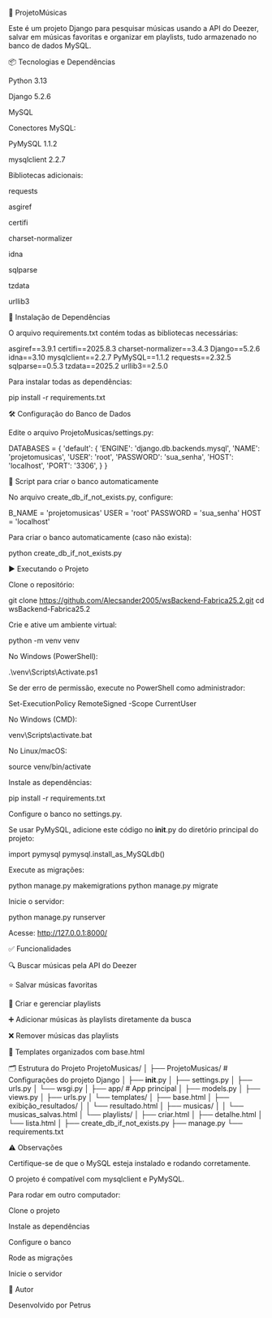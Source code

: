 🎵 ProjetoMúsicas

Este é um projeto Django para pesquisar músicas usando a API do Deezer, salvar em músicas favoritas e organizar em playlists, tudo armazenado no banco de dados MySQL.

📦 Tecnologias e Dependências

Python 3.13

Django 5.2.6

MySQL

Conectores MySQL:

PyMySQL 1.1.2

mysqlclient 2.2.7

Bibliotecas adicionais:

requests

asgiref

certifi

charset-normalizer

idna

sqlparse

tzdata

urllib3

📄 Instalação de Dependências

O arquivo requirements.txt contém todas as bibliotecas necessárias:

asgiref==3.9.1
certifi==2025.8.3
charset-normalizer==3.4.3
Django==5.2.6
idna==3.10
mysqlclient==2.2.7
PyMySQL==1.1.2
requests==2.32.5
sqlparse==0.5.3
tzdata==2025.2
urllib3==2.5.0


Para instalar todas as dependências:

pip install -r requirements.txt

🛠️ Configuração do Banco de Dados

Edite o arquivo ProjetoMusicas/settings.py:

DATABASES = {
    'default': {
        'ENGINE': 'django.db.backends.mysql',
        'NAME': 'projetomusicas',
        'USER': 'root',
        'PASSWORD': 'sua_senha',
        'HOST': 'localhost',
        'PORT': '3306',
    }
}

🐍 Script para criar o banco automaticamente

No arquivo create_db_if_not_exists.py, configure:

B_NAME = 'projetomusicas'
USER = 'root'
PASSWORD = 'sua_senha'
HOST = 'localhost'


Para criar o banco automaticamente (caso não exista):

python create_db_if_not_exists.py

▶️ Executando o Projeto

Clone o repositório:

git clone https://github.com/Alecsander2005/wsBackend-Fabrica25.2.git
cd wsBackend-Fabrica25.2


Crie e ative um ambiente virtual:

python -m venv venv


No Windows (PowerShell):

.\venv\Scripts\Activate.ps1


Se der erro de permissão, execute no PowerShell como administrador:

Set-ExecutionPolicy RemoteSigned -Scope CurrentUser


No Windows (CMD):

venv\Scripts\activate.bat


No Linux/macOS:

source venv/bin/activate


Instale as dependências:

pip install -r requirements.txt


Configure o banco no settings.py.

Se usar PyMySQL, adicione este código no __init__.py do diretório principal do projeto:

import pymysql
pymysql.install_as_MySQLdb()


Execute as migrações:

python manage.py makemigrations
python manage.py migrate


Inicie o servidor:

python manage.py runserver


Acesse: http://127.0.0.1:8000/

✅ Funcionalidades

🔍 Buscar músicas pela API do Deezer

⭐ Salvar músicas favoritas

🎵 Criar e gerenciar playlists

➕ Adicionar músicas às playlists diretamente da busca

❌ Remover músicas das playlists

💅 Templates organizados com base.html

🗂️ Estrutura do Projeto
ProjetoMusicas/
│
├── ProjetoMusicas/         # Configurações do projeto Django
│   ├── __init__.py
│   ├── settings.py
│   ├── urls.py
│   └── wsgi.py
│
├── app/                    # App principal
│   ├── models.py
│   ├── views.py
│   ├── urls.py
│   └── templates/
│       ├── base.html
│       ├── exibição_resultados/
│       │   └── resultado.html
│       ├── musicas/
│       │   └── musicas_salvas.html
│       └── playlists/
│           ├── criar.html
│           ├── detalhe.html
│           └── lista.html
│
├── create_db_if_not_exists.py
├── manage.py
└── requirements.txt

⚠️ Observações

Certifique-se de que o MySQL esteja instalado e rodando corretamente.

O projeto é compatível com mysqlclient e PyMySQL.

Para rodar em outro computador:

Clone o projeto

Instale as dependências

Configure o banco

Rode as migrações

Inicie o servidor

👤 Autor

Desenvolvido por Petrus
